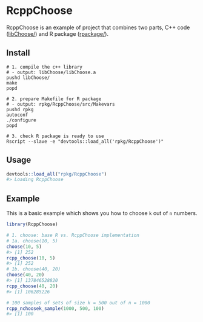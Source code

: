 
<!-- README.md is generated from README.Rmd. Please edit that file -->

# RcppChoose

<!-- badges: start -->

<!-- badges: end -->

RcppChoose is an example of project that combines two parts, C++ code
([libChoose/](libChoose/)) and R package ([rpackage/](rpackage/)).

## Install

    # 1. compile the c++ library 
    # - output: libChoose/libChoose.a
    pushd libChoose/
    make
    popd
    
    # 2. prepare Makefile for R package
    # - output: rpkg/RcppChoose/src/Makevars
    pushd rpkg
    autoconf
    ./configure
    popd
    
    # 3. check R package is ready to use 
    Rscript --slave -e "devtools::load_all('rpkg/RcppChoose')"

## Usage

``` r
devtools::load_all("rpkg/RcppChoose")
#> Loading RcppChoose
```

## Example

This is a basic example which shows you how to choose `k` out of `n`
numbers.

``` r
library(RcppChoose)

# 1. choose: base R vs. RcppChoose implementation
# 1a. choose(10, 5)
choose(10, 5)
#> [1] 252
rcpp_choose(10, 5)
#> [1] 252
# 1b. choose(40, 20)
choose(40, 20)
#> [1] 137846528820
rcpp_choose(40, 20)
#> [1] 106285226

# 100 samples of sets of size k = 500 out of n = 1000
rcpp_nchoosek_sample(1000, 500, 100)
#> [1] 100
```

